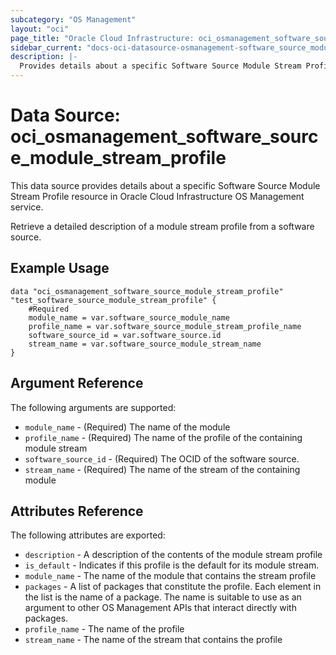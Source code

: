 ```yaml
---
subcategory: "OS Management"
layout: "oci"
page_title: "Oracle Cloud Infrastructure: oci_osmanagement_software_source_module_stream_profile"
sidebar_current: "docs-oci-datasource-osmanagement-software_source_module_stream_profile"
description: |-
  Provides details about a specific Software Source Module Stream Profile in Oracle Cloud Infrastructure OS Management service
---
```


# Data Source: oci_osmanagement_software_source_module_stream_profile
This data source provides details about a specific Software Source Module Stream Profile resource in Oracle Cloud Infrastructure OS Management service.

Retrieve a detailed description of a module stream profile from a software source.


## Example Usage

```hcl
data "oci_osmanagement_software_source_module_stream_profile" "test_software_source_module_stream_profile" {
	#Required
	module_name = var.software_source_module_name
	profile_name = var.software_source_module_stream_profile_name
	software_source_id = var.software_source.id
	stream_name = var.software_source_module_stream_name
}
```

## Argument Reference

The following arguments are supported:

* `module_name` - (Required) The name of the module
* `profile_name` - (Required) The name of the profile of the containing module stream
* `software_source_id` - (Required) The OCID of the software source.
* `stream_name` - (Required) The name of the stream of the containing module


## Attributes Reference

The following attributes are exported:

* `description` - A description of the contents of the module stream profile
* `is_default` - Indicates if this profile is the default for its module stream.
* `module_name` - The name of the module that contains the stream profile
* `packages` - A list of packages that constitute the profile.  Each element in the list is the name of a package.  The name is suitable to use as an argument to other OS Management APIs that interact directly with packages. 
* `profile_name` - The name of the profile
* `stream_name` - The name of the stream that contains the profile

